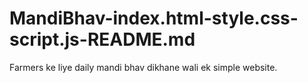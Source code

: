 # MandiBhav-index.html-style.css-script.js-README.md
Farmers ke liye daily mandi bhav dikhane wali ek simple website.
